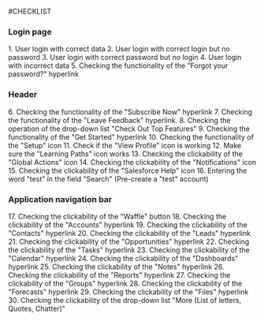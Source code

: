 #CHECKLIST
<h3>Login page</h3>
1. User login with correct data
2. User login with correct login but no password
3. User login with correct password but no login
4. User login with incorrect data
5. Checking the functionality of the "Forgot your password?" hyperlink
<h3>Header</h3>
6. Checking the functionality of the "Subscribe Now" hyperlink
7. Checking the functionality of the "Leave Feedback" hyperlink.
8. Checking the operation of the drop-down list "Check Out Top Features"
9. Checking the functionality of the "Get Started" hyperlink
10. Checking the functionality of the "Setup" icon
11. Check if the "View Profile" icon is working
12. Make sure the "Learning Paths" icon works
13. Checking the clickability of the "Global Actions" icon
14. Checking the clickability of the "Notifications" icon
15. Checking the clickability of the "Salesforce Help" icon
16. Entering the word "test" in the field "Search" (Pre-create a "test" account)
<h3>Application navigation bar</h3>
17. Checking the clickability of the "Waffle" button
18. Checking the clickability of the "Accounts" hyperlink
19. Checking the clickability of the "Contacts" hyperlink
20. Checking the clickability of the "Leads" hyperlink
21. Checking the clickability of the "Opportunities" hyperlink
22. Checking the clickability of the "Tasks" hyperlink
23. Checking the clickability of the "Calendar" hyperlink
24. Checking the clickability of the "Dashboards" hyperlink
25. Checking the clickability of the "Notes" hyperlink
26. Checking the clickability of the "Reports" hyperlink
27. Checking the clickability of the "Groups" hyperlink
28. Checking the clickability of the "Forecasts" hyperlink
29. Checking the clickability of the "Files" hyperlink
30. Checking the clickability of the drop-down list "More (List of letters, Quotes, Chatter)"